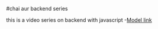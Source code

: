 #chai aur backend series 

this is a video series on backend with javascript
-[Model link](https://app.eraser.io/workspace/YtPqZ1VogxGy1jzIDkzj)